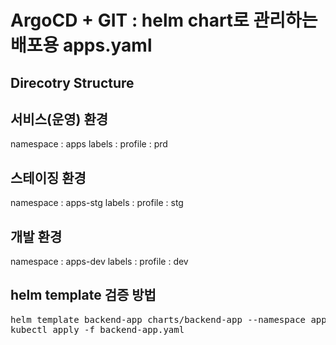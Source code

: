 # ArgoCD + GIT : helm chart로 관리하는 배포용 apps.yaml

## Direcotry Structure

## 서비스(운영) 환경
namespace : apps
labels :
  profile : prd

## 스테이징 환경
namespace : apps-stg
labels :
  profile : stg

## 개발 환경
namespace : apps-dev
labels :
  profile : dev

## helm template 검증 방법
<pre>
helm template backend-app charts/backend-app --namespace apps-dev --values envs/dev/backend-values.yaml > backend-app.yaml
kubectl apply -f backend-app.yaml
</pre>
